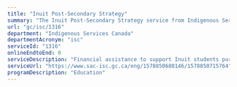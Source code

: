 ```yaml
---
title: "Inuit Post-Secondary Strategy"
summary: "The Inuit Post-Secondary Strategy service from Indigenous Services Canada is not available end-to-end online, according to the GC Service Inventory."
url: "gc/isc/1316"
department: "Indigenous Services Canada"
departmentAcronym: "isc"
serviceId: "1316"
onlineEndtoEnd: 0
serviceDescription: "Financial assistance to support Inuit students pursuing postsecondary education"
serviceUrl: "https://www.sac-isc.gc.ca/eng/1578850688146/1578850715764"
programDescription: "Education"
---
```

